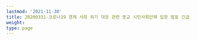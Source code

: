 ```yaml
---
lastmod: '2021-11-30'
title: 20200331-코로나19 경제 사회 위기 대응 관련 종교 시민사회단체 입장 발표 긴급 기자회견
weight: 
type: page
---
```

